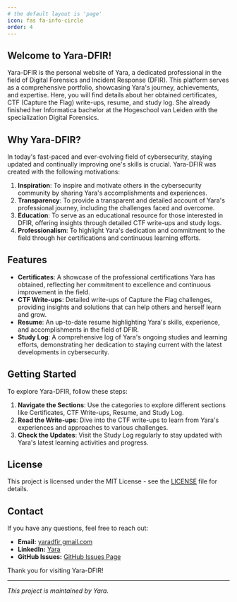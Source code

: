 ```yaml
---
# the default layout is 'page'
icon: fas fa-info-circle
order: 4
---
```


## Welcome to Yara-DFIR!

Yara-DFIR is the personal website of Yara, a dedicated professional in the field of Digital Forensics and Incident Response (DFIR). This platform serves as a comprehensive portfolio, showcasing Yara's journey, achievements, and expertise. Here, you will find details about her obtained certificates, CTF (Capture the Flag) write-ups, resume, and study log.
She already finished her Informatica bachelor at the Hogeschool van Leiden with the specialization Digital Forensics. 

## Why Yara-DFIR?

In today's fast-paced and ever-evolving field of cybersecurity, staying updated and continually improving one's skills is crucial. Yara-DFIR was created with the following motivations:

1. **Inspiration**: To inspire and motivate others in the cybersecurity community by sharing Yara's accomplishments and experiences.
2. **Transparency**: To provide a transparent and detailed account of Yara's professional journey, including the challenges faced and overcome.
3. **Education**: To serve as an educational resource for those interested in DFIR, offering insights through detailed CTF write-ups and study logs.
4. **Professionalism**: To highlight Yara's dedication and commitment to the field through her certifications and continuous learning efforts.

## Features

- **Certificates**: A showcase of the professional certifications Yara has obtained, reflecting her commitment to excellence and continuous improvement in the field.
- **CTF Write-ups**: Detailed write-ups of Capture the Flag challenges, providing insights and solutions that can help others and herself learn and grow.
- **Resume**: An up-to-date resume highlighting Yara's skills, experience, and accomplishments in the field of DFIR.
- **Study Log**: A comprehensive log of Yara's ongoing studies and learning efforts, demonstrating her dedication to staying current with the latest developments in cybersecurity.

## Getting Started

To explore Yara-DFIR, follow these steps:

1. **Navigate the Sections**: Use the categories to explore different sections like Certificates, CTF Write-ups, Resume, and Study Log.
2. **Read the Write-ups**: Dive into the CTF write-ups to learn from Yara's experiences and approaches to various challenges.
3. **Check the Updates**: Visit the Study Log regularly to stay updated with Yara's latest learning activities and progress.

## License

This project is licensed under the MIT License - see the [LICENSE][licence] file for details.

## Contact

If you have any questions, feel free to reach out:

- **Email:** [yaradfir gmail.com](mailto:yaradfir@gmail.com)
- **LinkedIn:** [Yara](https://www.linkedin.com/in/yaravanschendel/)
- **GitHub Issues:** [GitHub Issues Page](https://github.com/yayayara/yayayara.github.io/issues)

Thank you for visiting Yara-DFIR!

---

*This project is maintained by Yara.*

[licence]: https://github.com/yayayara/yayayara.github.io/blob/main/LICENSE
